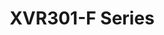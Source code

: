 ---
title: "XVR301-F Series"
description: "1 HDD 4-Ch 1U Digital Video Recorder."

images:
  - url: "/images/categories/products/dvr/XVR301-04F/XVR301-F Series2.png"
    caption: "Front view"
  - url: "/images/categories/products/dvr/XVR301-04F/XVR301-F Series1.png"
    caption: "Side view"
  - url: "/images/categories/products/dvr/XVR301-04F/XVR301-F Series.png"
    caption: "Back view"
image: "/images/categories/products/dvr/XVR301-04F/XVR301-F Series2.png"  # Actual image path
price: "Contact Sales"  # Price not provided in source

features:
- Supports Ultra 265/H.265/H.264 video formats
- Supports audio over coaxial cable (TVI cameras)
- Control dual-light of UNV analog cameras under TVI
- Supports TVI, AHD, CVI, CVBS, IP cameras with adaptive access
- 16-channel BNC input
- Support 1-ch CVBS output, 1-ch VGA output, 1-ch HDMI output at up to 4K(3840 x 2160)
- HDMI and VGA simultaneous output
- Long transmission distance over coaxial cable
- Support mainstream cameras of ONVIF and RTSP protocols

specifications:
  channels: "4/8/16-channel BNC input"
  videoCompression: "N/A"
  resolution: "	1080P Lite/720P/D1"
  networkInterface: "1 RJ45 10 M/100 M self-adaptive Ethernet Interface"
  powerSupply: "DC 12 V/1.5 A"
  dimensions: "	190mm × 202mm × 42mm (7.5 × 7.9 × 1.6)"
  recordingBandwidth: "N/A"  # Example value, please adjust as needed
  storageCapacity: 	Up to 6 TB for each HDD"  # Example value, please adjust as needed

---